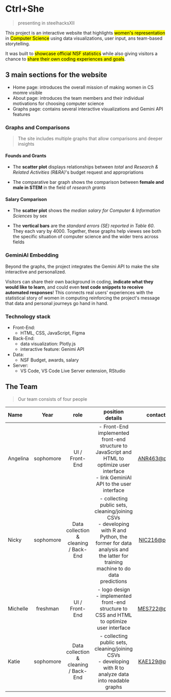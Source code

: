 # Ctrl+She

> presenting in steelhacksXII

This project is an interactive website that highlights <mark>women's representation</mark> in <mark>Computer Science</mark> using data visualizations, user input, ans team-based storytelling.

It was built to <mark>showcase official NSF statistics</mark> while also giving visitors a chance to <mark>share their own coding experiences and goals</mark>.

## 3 main sections for the website
- Home page: introduces the overall mission of making women in CS momre visible
- About page: introduces the team members and their individual motivations for choosing computer science
- Graphs page: contains several interactive visualizations and Gemini API features

### Graphs and Comparisons
> The site includes multiple graphs that allow comparisons and deeper insights

#### Founds and Grants
- The **scatter plot** displays relationships between *total* and *Research & Related Activities (R&RA)*'s budget request and appropriations

- The comparative bar graph shows the comparison between **female and male in STEM** in the field of *research grants*

#### Salary Comparison
- The **scatter plot** shows the *median salary for Computer & Information Sciences* by sex

- The **vertical bars** are the *standard errors (SE) reported in Table 60*. They each vary by 4000. Together, these graphs help viewes see both the specific situation of computer science and the wider trens across fields

### GeminiAI Embedding

Beyond the graphs, the project integrates the Gemini API to make the site interactive and personalized. 

Visitors can share their own background in coding, **indicate what they would like to learn**, and could even **test code snippets to receive automated responses**! 
This connects real users' experiences with the statistical story of women in computing reinforcing the project's message that data and personal journeys go hand in hand.


### Technology stack
- Front-End:
  - HTML, CSS, JavaScript, Figma
- Back-End:
  - data visualization: Plotly.js
  - interactive feature: Genimi API
- Data:
  - NSF Budget, awards, salary
- Server:
  - VS Code, VS Code Live Server extension, RStudio


## The Team
> Our team consists of four people

| Name  | Year | role    | position details| contact us |
| :---- | :-: | :-------: | :--------: |:---------------:|
| Angelina | sophomore  |UI / Front-End|- Front-End implemented front-end structure to JavaScript and HTML to optimize user interface <br> - link GeminiAI API to the user interface| ANR463@pitt.edu|
| Nicky   | sophomore  | Data collection & cleaning / Back-End | - collecting public sets, cleaning/joining CSVs <br> - developing with R and Python, the former for data analysis and the latter for training machine to do data predictions |NIC216@pitt.edu|
| Michelle | freshman  | UI / Front-End  | - logo design <br> - implemented front-end structure to CSS and HTML to optimize user interface |MES722@pitt.edu|
| Katie | sophomore  | Data collection & cleaning / Back-End  | - collecting public sets, cleaning/joining CSVs <br> - developing with R to analyze data into readable graphs |KAE129@pitt.edu|
